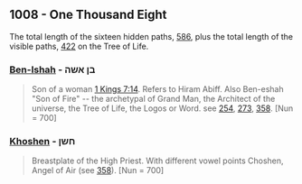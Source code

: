 ## 1008 - One Thousand Eight
The total length of the sixteen hidden paths, [586](586), plus the total length of the visible paths, [422](422) on the Tree of Life.

### [Ben-Ishah](/keys/BNf-AShH) - בן אשה
> Son of a woman [1 Kings 7:14](http://biblehub.com/1_kings/7-14.htm). Refers to Hiram Abiff. Also Ben-eshah "Son of Fire" -- the archetypal of Grand Man, the Architect of the universe, the Tree of Life, the Logos or Word. see [254](254), [273](273), [358](358). [Nun = 700]

### [Khoshen](/keys/ChShNf) - חשן 
> Breastplate of the High Priest. With different vowel points Choshen, Angel of Air (see [358](358)). [Nun = 700]